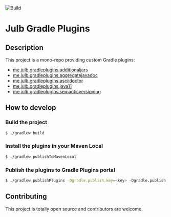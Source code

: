 ![Build](https://github.com/julb/gradle-plugins/workflows/Build/badge.svg)

# Julb Gradle Plugins

## Description

This project is a mono-repo providing custom Gradle plugins:

- [me.julb.gradleplugins.additionaljars](./plugin-additional-jars/README.md)
- [me.julb.gradleplugins.aggregatejavadoc](./plugin-aggregate-javadoc/README.md)
- [me.julb.gradleplugins.asciidoctor](./plugin-asciidoctor/README.md)
- [me.julb.gradleplugins.java11](./plugin-java11/README.md)
- [me.julb.gradleplugins.semanticversioning](./plugin-semantic-versioning/README.md)

## How to develop

### Build the project

```bash
$ ./gradlew build
```

### Install the plugins in your Maven Local

```bash
$ ./gradlew publishToMavenLocal
```

### Publish the plugins to Gradle Plugins portal

```bash
$ ./gradlew publishPlugins -Dgradle.publish.key=<key> -Dgradle.publish.secret=<secret>
```

## Contributing

This project is totally open source and contributors are welcome.
